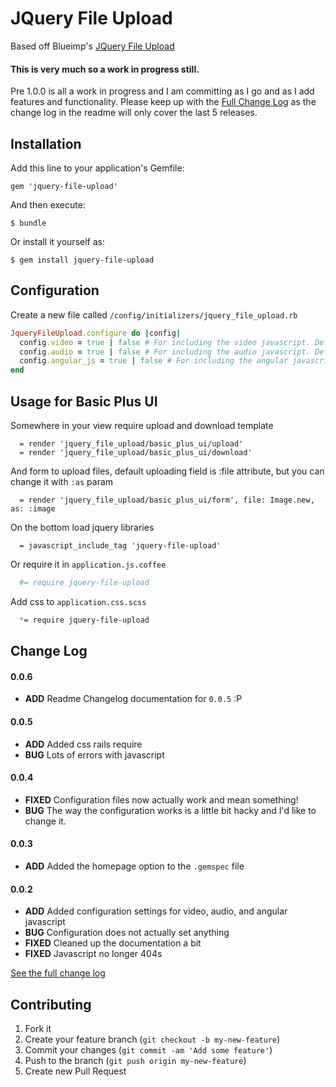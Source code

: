 JQuery File Upload
=================

Based off Blueimp's [JQuery File Upload](https://github.com/blueimp/jQuery-File-Upload)


#### This is very much so a work in progress still.
Pre 1.0.0 is all a work in progress and I am committing as I go and as I add features and functionality. Please keep up with the [Full Change Log](https://github.com/mikestephens/jquery-file-upload/wiki/Change-Log) as the change log in the readme will only cover the last 5 releases.

## Installation

Add this line to your application's Gemfile:

    gem 'jquery-file-upload'

And then execute:

    $ bundle

Or install it yourself as:

    $ gem install jquery-file-upload

## Configuration

Create a new file called `/config/initializers/jquery_file_upload.rb`

```ruby
JqueryFileUpload.configure do |config|
  config.video = true | false # For including the video javascript. Default is false.
  config.audio = true | false # For including the audio javascript. Default is false.
  config.angular_js = true | false # For including the angular javascript. Default is false.
end
```

## Usage for Basic Plus UI

Somewhere in your view require upload and download template

```haml
  = render 'jquery_file_upload/basic_plus_ui/upload'
  = render 'jquery_file_upload/basic_plus_ui/download'
```

And form to upload files, default uploading field is :file attribute, but you can change it with `:as` param
```haml
  = render 'jquery_file_upload/basic_plus_ui/form', file: Image.new, as: :image
```

On the bottom load jquery libraries
```haml
  = javascript_include_tag 'jquery-file-upload'
```

Or require it in `application.js.coffee`
```coffee
  #= require jquery-file-upload
```

Add css to `application.css.scss`
```scss
  *= require jquery-file-upload
```

## Change Log
#### 0.0.6
- **ADD** Readme Changelog documentation for `0.0.5` :P

#### 0.0.5
- **ADD** Added css rails require
- **BUG** Lots of errors with javascript

#### 0.0.4
- **FIXED** Configuration files now actually work and mean something!
- **BUG** The way the configuration works is a little bit hacky and I'd like to change it.

#### 0.0.3
- **ADD** Added the homepage option to the `.gemspec` file

#### 0.0.2
- **ADD** Added configuration settings for video, audio, and angular javascript
- **BUG** Configuration does not actually set anything
- **FIXED** Cleaned up the documentation a bit
- **FIXED** Javascript no longer 404s

[See the full change log](https://github.com/mikestephens/jquery-file-upload/wiki/Change-Log)

## Contributing

1. Fork it
2. Create your feature branch (`git checkout -b my-new-feature`)
3. Commit your changes (`git commit -am 'Add some feature'`)
4. Push to the branch (`git push origin my-new-feature`)
5. Create new Pull Request